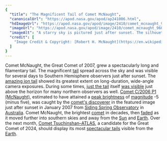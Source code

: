 ```yaml
---
{
  "title": "The Magnificent Tail of Comet McNaught",
  "canonicalUrl": "https://apod.nasa.gov/apod/ap241006.html",
  "hdImageUrl": "https://apod.nasa.gov/apod/image/2410/comet_mcnaught_960.jpg",
  "imageUrl": "https://apod.nasa.gov/apod/image/2410/comet_mcnaught_960.jpg",
  "imageAlt": "A starry sky is pictured just after sunset. The silhouette of plants and a distant landscape covers the bottom of the picture. Spanning most of the frame is a comet with an amazingly long and complex tail. Please see the explanation for more detailed information.",
  "credit": [
    "Image Credit & Copyright: [Robert H. McNaught](https://en.wikipedia.org/wiki/Robert_H._McNaught)"
  ]
}
---
```


Comet McNaught, the Great Comet of 2007, grew a spectacularly long and filamentary tail. The magnificent [tail](https://spaceplace.nasa.gov/comets/en/anatomy-of-a-comet.en.jpg) spread across the sky and was visible for several days to Southern Hemisphere observers just after sunset. The [amazing ion tail](https://apod.nasa.gov/apod/ap070117.html) showed its greatest extent on long-duration, wide-angle camera exposures. During some times, [just the tail](https://www.reddit.com/media?url=https%3A%2F%2Fpreview.redd.it%2Fwhy-does-my-chair-have-a-tail-v0-qb21j8tqqm9d1.jpeg%3Fwidth%3D1080%26crop%3Dsmart%26auto%3Dwebp%26s%3D4939c7f7cdca268e0d7ee51860e129ca09b27648) itself [was visible](http://spaceweather.com/comets/gallery_mcnaught_page11.htm) just above the horizon for many northern observers as well. [Comet C/2006 P1 (McNaught)](https://en.wikipedia.org/wiki/Comet_McNaught), estimated to have attained a [peak brightness](https://web.archive.org/web/20111228014918/http://www.icq.eps.harvard.edu/brightest.html) of [magnitude](http://en.wikipedia.org/wiki/Apparent_magnitude) -5 (minus five), was caught by the [comet's discoverer](http://en.wikipedia.org/wiki/Robert_H._McNaught) in the featured image just after sunset in January 2007 from [Siding Spring Observatory](https://youtu.be/A-85ZRf6z3U) in [Australia](http://en.wikipedia.org/wiki/Australia). Comet McNaught, the brightest [comet](https://science.nasa.gov/solar-system/comets/facts/) in decades, then [faded](http://www.icq.eps.harvard.edu/C2006P1_eph.html) as it moved further into southern skies and away from the [Sun](https://apod.nasa.gov/apod/ap230222.html) and [Earth](https://apod.nasa.gov/apod/ap060927.html). Over the next month, [Comet Tsuchinshan–ATLAS](https://apod.nasa.gov/apod/ap240925.html), a candidate for the Great Comet of 2024, should display its most [spectacular tails](https://apod.nasa.gov/apod/ap210308.html) visible from the [Earth](https://earthobservatory.nasa.gov/).
